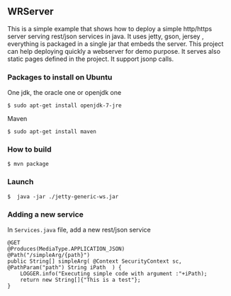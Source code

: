 ## WRServer 

This is a simple example that shows how to deploy a simple http/https server serving rest/json services in java.
It uses jetty, gson, jersey , everything is packaged in a single jar that embeds the server. This project can help
deploying quickly a webserver for demo purpose. It serves also static pages defined in the project. It support jsonp calls.

### Packages to install on Ubuntu

One jdk, the oracle one or openjdk one
```
$ sudo apt-get install openjdk-7-jre
```
Maven
```
$ sudo apt-get install maven
```

### How to build 
```
$ mvn package
```

### Launch
```
$  java -jar ./jetty-generic-ws.jar
```

### Adding a new service
In `Services.java` file, add a new rest/json service
```
@GET
@Produces(MediaType.APPLICATION_JSON)
@Path("/simpleArg/{path}")
public String[] simpleArg( @Context SecurityContext sc, @PathParam("path") String iPath  ) {
	LOGGER.info("Executing simple code with argument :"+iPath);
	return new String[]{"This is a test"};
}
```	
	
